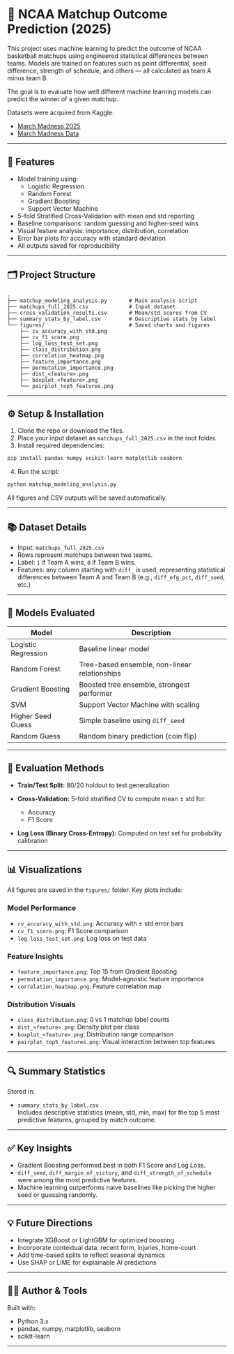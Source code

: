 # 🏀 NCAA Matchup Outcome Prediction (2025)

This project uses machine learning to predict the outcome of NCAA basketball matchups using engineered statistical differences between teams. Models are trained on features such as point differential, seed difference, strength of schedule, and others — all calculated as team A minus team B.

The goal is to evaluate how well different machine learning models can predict the winner of a given matchup.

Datasets were acquired from Kaggle:
- [March Madness 2025](https://www.kaggle.com/competitions/march-machine-learning-mania-2025/data?select=Conferences.csv})
- [March Madness Data](https://www.kaggle.com/datasets/nishaanamin/march-madness-data)
---

## 🚀 Features

- Model training using:
  - Logistic Regression
  - Random Forest
  - Gradient Boosting
  - Support Vector Machine
- 5-fold Stratified Cross-Validation with mean and std reporting
- Baseline comparisons: random guessing and higher-seed wins
- Visual feature analysis: importance, distribution, correlation
- Error bar plots for accuracy with standard deviation
- All outputs saved for reproducibility

---

## 🗂️ Project Structure

```
.
├── matchup_modeling_analysis.py       # Main analysis script
├── matchups_full_2025.csv             # Input dataset
├── cross_validation_results.csv       # Mean/std scores from CV
├── summary_stats_by_label.csv         # Descriptive stats by label
└── figures/                           # Saved charts and figures
    ├── cv_accuracy_with_std.png
    ├── cv_f1_score.png
    ├── log_loss_test_set.png
    ├── class_distribution.png
    ├── correlation_heatmap.png
    ├── feature_importance.png
    ├── permutation_importance.png
    ├── dist_<feature>.png
    ├── boxplot_<feature>.png
    └── pairplot_top5_features.png
```

---

## ⚙️ Setup & Installation

1. Clone the repo or download the files.
2. Place your input dataset as `matchups_full_2025.csv` in the root folder.
3. Install required dependencies:

```bash
pip install pandas numpy scikit-learn matplotlib seaborn
```

4. Run the script:

```bash
python matchup_modeling_analysis.py
```

All figures and CSV outputs will be saved automatically.

---

## 📚 Dataset Details

- Input: `matchups_full_2025.csv`
- Rows represent matchups between two teams.
- Label: `1` if Team A wins, `0` if Team B wins.
- Features: any column starting with `diff_` is used, representing statistical differences between Team A and Team B (e.g., `diff_efg_pct`, `diff_seed`, etc.)

---

## 🧠 Models Evaluated

| Model               | Description                                   |
| ------------------- | --------------------------------------------- |
| Logistic Regression | Baseline linear model                         |
| Random Forest       | Tree-based ensemble, non-linear relationships |
| Gradient Boosting   | Boosted tree ensemble, strongest performer    |
| SVM                 | Support Vector Machine with scaling           |
| Higher Seed Guess   | Simple baseline using `diff_seed`             |
| Random Guess        | Random binary prediction (coin flip)          |

---

## 🧪 Evaluation Methods

- **Train/Test Split:** 80/20 holdout to test generalization
- **Cross-Validation:** 5-fold stratified CV to compute mean ± std for:

  - Accuracy
  - F1 Score

- **Log Loss (Binary Cross-Entropy):** Computed on test set for probability calibration

---

## 📊 Visualizations

All figures are saved in the `figures/` folder. Key plots include:

### Model Performance

- `cv_accuracy_with_std.png`: Accuracy with ± std error bars
- `cv_f1_score.png`: F1 Score comparison
- `log_loss_test_set.png`: Log loss on test data

### Feature Insights

- `feature_importance.png`: Top 15 from Gradient Boosting
- `permutation_importance.png`: Model-agnostic feature importance
- `correlation_heatmap.png`: Feature correlation map

### Distribution Visuals

- `class_distribution.png`: 0 vs 1 matchup label counts
- `dist_<feature>.png`: Density plot per class
- `boxplot_<feature>.png`: Distribution range comparison
- `pairplot_top5_features.png`: Visual interaction between top features

---

## 🔍 Summary Statistics

Stored in:

- `summary_stats_by_label.csv`  
  Includes descriptive statistics (mean, std, min, max) for the top 5 most predictive features, grouped by match outcome.

---

## ✅ Key Insights

- Gradient Boosting performed best in both F1 Score and Log Loss.
- `diff_seed`, `diff_margin_of_victory`, and `diff_strength_of_schedule` were among the most predictive features.
- Machine learning outperforms naive baselines like picking the higher seed or guessing randomly.

---

## 💡 Future Directions

- Integrate XGBoost or LightGBM for optimized boosting
- Incorporate contextual data: recent form, injuries, home-court
- Add time-based splits to reflect seasonal dynamics
- Use SHAP or LIME for explainable AI predictions

---

## 🧑‍💻 Author & Tools

Built with:

- Python 3.x
- pandas, numpy, matplotlib, seaborn
- scikit-learn

---
